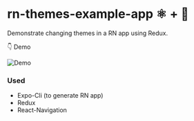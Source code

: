 # rn-themes-example-app ⚛️ + 📱

Demonstrate changing themes in a RN app using Redux.

👇 Demo

![Demo](https://i.imgur.com/6gtau2v.gif)

### Used

- Expo-Cli (to generate RN app)
- Redux
- React-Navigation
